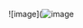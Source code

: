 ![image](![image](https://github.com/Andrey-Lucas/Netflix.Dio/assets/72840768/c7009e52-0040-4553-add8-f8347d6e5cd8)

